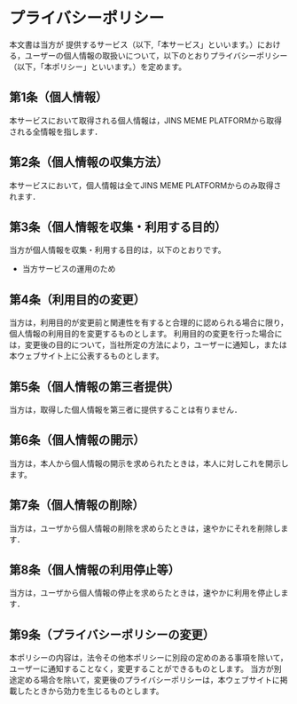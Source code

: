 # プライバシーポリシー

本文書は当方が 提供するサービス（以下,「本サービス」といいます。）における，ユーザーの個人情報の取扱いについて，以下のとおりプライバシーポリシー（以下，「本ポリシー」といいます。）を定めます。

## 第1条（個人情報）

本サービスにおいて取得される個人情報は，JINS MEME PLATFORMから取得される全情報を指します．

## 第2条（個人情報の収集方法）

本サービスにおいて，個人情報は全てJINS MEME PLATFORMからのみ取得されます．


## 第3条（個人情報を収集・利用する目的）

当方が個人情報を収集・利用する目的は，以下のとおりです。

- 当方サービスの運用のため

## 第4条（利用目的の変更）

当方は，利用目的が変更前と関連性を有すると合理的に認められる場合に限り，個人情報の利用目的を変更するものとします。
利用目的の変更を行った場合には，変更後の目的について，当社所定の方法により，ユーザーに通知し，または本ウェブサイト上に公表するものとします。

## 第5条（個人情報の第三者提供）

当方は，取得した個人情報を第三者に提供することは有りません．

## 第6条（個人情報の開示）

当方は，本人から個人情報の開示を求められたときは，本人に対しこれを開示します。

## 第7条（個人情報の削除）

当方は，ユーザから個人情報の削除を求めらたときは，速やかにそれを削除します．

## 第8条（個人情報の利用停止等）

当方は，ユーザから個人情報の停止を求めらたときは，速やかに利用を停止します．

## 第9条（プライバシーポリシーの変更）

本ポリシーの内容は，法令その他本ポリシーに別段の定めのある事項を除いて，ユーザーに通知することなく，変更することができるものとします。
当方が別途定める場合を除いて，変更後のプライバシーポリシーは，本ウェブサイトに掲載したときから効力を生じるものとします。
